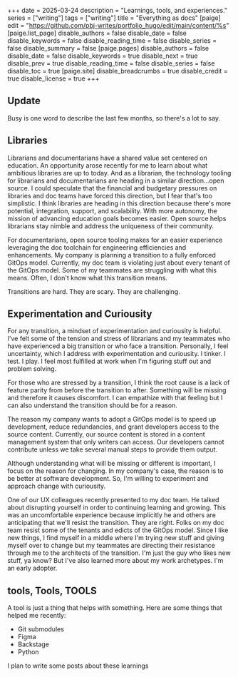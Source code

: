 +++
date = 2025-03-24
description = "Learnings, tools, and experiences."
series = ["writing"]
tags = ["writing"]
title = "Everything as docs"
[paige]
edit = "https://github.com/pbj-writes/portfolio_hugo/edit/main/content/%s"
[paige.list_page]
disable_authors = false
disable_date = false
disable_keywords = false
disable_reading_time = false
disable_series = false
disable_summary = false
[paige.pages]
disable_authors = false
disable_date = false
disable_keywords = true
disable_next = true
disable_prev = true
disable_reading_time = false
disable_series = false
disable_toc = true
[paige.site]
disable_breadcrumbs = true
disable_credit = true
disable_license = true
+++

## **Update**
Busy is one word to describe the last few months, so there's a lot to say. 

## Libraries
Librarians and documentarians have a shared value set centered on education. An opportunity arose recently for me to learn about what ambitious libraries are up to today. And as a librarian, the technology tooling for librarians and documentarians are heading in a similar direction...open source. I could speculate that the financial and budgetary pressures on libraries and doc teams have forced this direction, but I fear that's too simplistic. I think libraries are heading in this direction because there's more potential, integration, support, and scalability. With more autonomy, the mission of advancing education goals becomes easier. Open source helps librarians stay nimble and address the uniqueness of their community. 

For documentarians, open source tooling makes for an easier experience leveraging the doc toolchain for engineering efficiencies and enhancements. My company is planning a transition to a fully enforced GitOps model. Currently, my doc team is violating just about every tenant of the GitOps model. Some of my teammates are struggling with what this means. Often, I don't know what this transition means. 

Transitions are hard. They are scary. They are challenging. 

## Experimentation and Curiousity
For any transition, a mindset of experimentation and curiousity is helpful. I've felt some of the tension and stress of librarians and my teammates who have experienced a big transition or who face a transition. Personally, I feel uncertainty, which I address with experimentation and curiousity. I tinker. I test. I play. I feel most fulfilled at work when I'm figuring stuff out and problem solving. 

For those who are stressed by a transition, I think the root cause is a lack of feature parity from before the transition to after. Something will be missing and therefore it causes discomfort. I can empathize with that feeling but I can also understand the transition should be for a reason. 

The reason my company wants to adopt a GitOps model is to speed up development, reduce redundancies, and grant developers access to the source content. Currently, our source content is stored in a content management system that only writers can access. Our developers cannot contribute unless we take several manual steps to provide them output. 

Although understanding what will be missing or different is important, I focus on the reason for changing. In my company's case, the reason is to be better at software development. So, I'm willing to experiment and approach change with curiousity. 

One of our UX colleagues recently presented to my doc team. He talked about disrupting yourself in order to continuing learning and growing. This was an uncomfortable experience because implicitly he and others are anticipating that we'll resist the transition. They are right. Folks on my doc team resist some of the tenants and edicts of the GitOps model. Since I like new things, I find myself in a middle where I'm trying new stuff and giving myself over to change but my teammates are directing their resistance through me to the architects of the transition. I'm just the guy who likes new stuff, ya know? But I've also learned more about my work archetypes. I'm an early adopter. 

## tools, Tools, TOOLS
A tool is just a thing that helps with something. Here are some things that helped me recently: 
- Git submodules
- Figma
- Backstage
- Python

I plan to write some posts about these learnings 